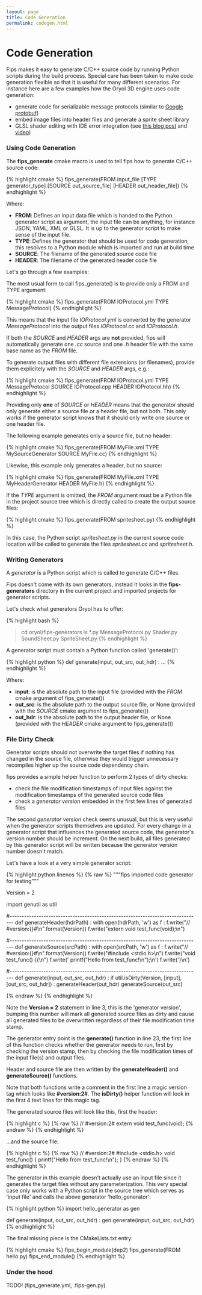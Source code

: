 ```yaml
---
layout: page
title: Code Generation 
permalink: codegen.html
---
```


# Code Generation

Fips makes it easy to generate C/C++ source code by running Python scripts 
during the build process. Special care has been taken to make code generation flexible so
that it is useful for many different scenarios. For instance here are 
a few examples how the Oryol 3D engine uses code generation:

* generate code for serializable message protocols (similar to [Google protobuf](https://code.google.com/p/protobuf/))
* embed image files into header files and generate a sprite sheet library
* GLSL shader editing with IDE error integration (see [this blog post](http://flohofwoe.blogspot.de/2014/05/shader-compilation-and-ides.html) and [video](http://www.youtube.com/watch?v=Up9LFP5DMvw))

### Using Code Generation

The **fips_generate** cmake macro is used to tell fips how to generate C/C++ source code:

{% highlight cmake %}
fips_generate(FROM input_file
              [TYPE generator_type]
              [SOURCE out_source_file]
              [HEADER out_header_file])
{% endhighlight %}


Where:

* **FROM**: Defines an input data file which is handed to the Python generator script 
as argument, the input file can be anything, for instance JSON, YAML, XML or GLSL. It is 
up to the generator script to make sense of the input file.
* **TYPE**: Defines the generator that should be used for code generation, this resolves
to a Python module which is imported and run at build time
* **SOURCE**: The filename of the generated source code file
* **HEADER**: The filename of the generated header code file

Let's go through a few examples:

The most usual form to call fips_generate() is to provide only a FROM and TYPE
argument:

{% highlight cmake %}
fips_generate(FROM IOProtocol.yml TYPE MessageProtocol)
{% endhighlight %}

This means that the input file _IOProtocol.yml_ is converted by the generator
_MessageProtocol_ into the output files _IOProtocol.cc_ and _IOProtocol.h_.

If both the _SOURCE_ and _HEADER_ args are **not** provided, fips will
automatically generate one _.cc_ source and one _.h_ header file with the same base 
name as the _FROM_ file.

To generate output files with different file extensions (or filenames), provide
them explicitely with the _SOURCE_ and _HEADER_ args, e.g.:

{% highlight cmake %}
fips_generate(FROM IOProtocol.yml
              TYPE MessageProtocol
              SOURCE IOProtocol.cpp
              HEADER IOProtocol.hh)
{% endhighlight %}

Providing only **one** of _SOURCE_ or _HEADER_ means that the generator
should only generate either a source file or a header file, but not both.
This only works if the generator script knows that it should only write
one source or one header file.

The following example generates only a source file, but no header:

{% highlight cmake %}
fips_generate(FROM MyFile.xml TYPE MySourceGenerator SOURCE MyFile.cc)
{% endhighlight %}

Likewise, this example only generates a header, but no source:

{% highlight cmake %}
fips_generate(FROM MyFile.xml TYPE MyHeaderGenerator HEADER MyFile.h)
{% endhighlight %}

If the _TYPE_ argument is omitted, the _FROM_ argument must be
a Python file in the project source tree which is directly called to
create the output source files:

{% highlight cmake %}
fips_generate(FROM spritesheet.py)
{% endhighlight %}

In this case, the Python script _spritesheet.py_ in the current
source code location will be called to generate the files
_spritesheet.cc_ and _spritesheet.h_.

### Writing Generators

A _generator_ is a Python script which is called to generate C/C++ files.

Fips doesn't come with its own generators, instead it looks in the 
**fips-generators** directory in the current project and imported projects
for generator scripts.

Let's check what generators Oryol has to offer:

{% highlight bash %}
> cd oryol/fips-generators
> ls *.py
MessageProtocol.py Shader.py          SoundSheet.py      SpriteSheet.py
{% endhighlight %}

A generator script must contain a Python function called 'generate()':

{% highlight python %}
def generate(input, out_src, out_hdr) :
    ...
{% endhighlight %}

Where:

* **input**: is the absolute path to the input file (provided with the _FROM_ cmake 
argument of fips_generate())
* **out_src**: is the absolute path to the output source file, or None (provided with the
_SOURCE_ cmake argument to fips_generate())
* **out_hdr**: is the absolute path to the output header file, or None (provided with the
_HEADER_ cmake argument to fips_generate())

### File Dirty Check

Generator scripts should not overwrite the target files if nothing has changed
in the source file, otherwise they would trigger unnecessary recompiles higher 
up the source code dependency chain.

fips provides a simple helper function to perform 2 types of dirty checks:

- check the file modification timestamps of input files against the 
modification timestamps of the generated source code files
- check a _generator version_ embedded in the first few lines of generated
files

The second _generator version_ check seems unusual, but this is very useful
when the generator scripts themselves are updated. For every change in
a generator script that influences the generated source code, the generator's
version number should be increment. On the next build, all files generated
by this generator script will be written because the generator version
number doesn't match.

Let's have a look at a very simple generator script:

{% highlight python linenos %}
{% raw %}
"""fips imported code generator for testing"""

Version = 2 

import genutil as util

#-------------------------------------------------------------------------------
def generateHeader(hdrPath) :
    with open(hdrPath, 'w') as f :
        f.write("// #version:{}#\n".format(Version))
        f.write("extern void test_func(void);\n")

#-------------------------------------------------------------------------------
def generateSource(srcPath) :
    with open(srcPath, 'w') as f :
        f.write("// #version:{}#\n".format(Version))
        f.write("#include <stdio.h>\n")
        f.write("void test_func() {{\n")
        f.write('    printf("Hello from test_func!\\n");\n')
        f.write('}\n')

#-------------------------------------------------------------------------------
def generate(input, out_src, out_hdr) :
    if util.isDirty(Version, [input], [out_src, out_hdr]) :
        generateHeader(out_hdr)
        generateSource(out_src)

{% endraw %}
{% endhighlight %}

Note the **Version = 2** statement in line 3, this is the 'generator version',
bumping this number will mark all generated source files as dirty and cause
all generated files to be overwritten regardless of their file modification time stamp.

The generator entry point is the **generate()** function in line 23, the first
line of this function checks whether the generator needs to run, first by checking
the version stamp, then by checking the file modification times of the input
file(s) and output files.

Header and source file are then written by the **generateHeader()** and
**generateSource()** functions.

Note that both functions write a comment in the first line a magic version
tag which looks like **#version:2#**. The **isDirty()** helper function will
look in the first 4 text lines for this magic tag.

The generated source files will look like this, first the header:

{% highlight c %}
{% raw %}
// #version:2#
extern void test_func(void);
{% endraw %}
{% endhighlight %}

...and the source file:

{% highlight c %}
{% raw %}
// #version:2#
#include <stdio.h>
void test_func() {
    printf("Hello from test_func!\n");
}
{% endraw %}
{% endhighlight %}

The generator in this example doesn't actually use an input file since
it generates the target files without any parameterization. This very special
case only works with a Python script in the source tree which serves as 
'input file' and calls the above generator 'hello_generator':

{% highlight python %}
import hello_generator as gen

def generate(input, out_src, out_hdr) :
    gen.generate(input, out_src, out_hdr)
{% endhighlight %}

The final missing piece is the CMakeLists.txt entry:

{% highlight cmake %}
fips_begin_module(dep2)
    fips_generate(FROM hello.py)
fips_end_module()
{% endhighlight %}

### Under the hood

TODO! (fips_generate.yml, .fips-gen.py)


